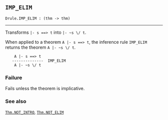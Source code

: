 ## `IMP_ELIM`

``` hol4
Drule.IMP_ELIM : (thm -> thm)
```

------------------------------------------------------------------------

Transforms `|- s ==> t` into `|- ~s \/ t`.

When applied to a theorem `A |- s ==> t`, the inference rule `IMP_ELIM`
returns the theorem `A |- ~s \/ t`.

``` hol4
    A |- s ==> t
   --------------  IMP_ELIM
    A |- ~s \/ t
```

### Failure

Fails unless the theorem is implicative.

### See also

[`Thm.NOT_INTRO`](#Thm.NOT_INTRO), [`Thm.NOT_ELIM`](#Thm.NOT_ELIM)
